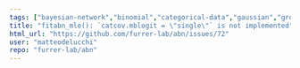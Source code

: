 ```yaml
---
tags: ["bayesian-network","binomial","categorical-data","gaussian","grouped-datasets","mixed-effects","multinomial","multivariate","poisson","structure-learning"]
title: "fitabn_mle(): `catcov.mblogit = \"single\"` is not implemented"
html_url: "https://github.com/furrer-lab/abn/issues/72"
user: "matteodelucchi"
repo: "furrer-lab/abn"
---
```


